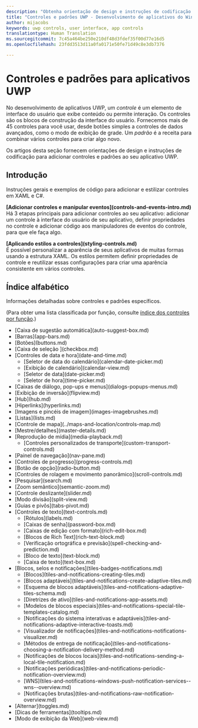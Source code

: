 ```yaml
---
description: "Obtenha orientação de design e instruções de codificação para adicionar controles e padrões ao seu aplicativo UWP. Encontre mais de 45 controles poderosos para uso com o seu aplicativo."
title: "Controles e padrões UWP - Desenvolvimento de aplicativos do Windows"
author: mijacobs
keywords: uwp controls, user interface, app controls
translationtype: Human Translation
ms.sourcegitcommit: 7c45a464be250e210df48d3fdef35f00d77e16d5
ms.openlocfilehash: 23fdd3513d11a0fa0171e50fe71d49c8e3db7376

---
```

<link rel="stylesheet" href="https://az835927.vo.msecnd.net/sites/uwp/Resources/css/custom.css"> 


# Controles e padrões para aplicativos UWP

No desenvolvimento de aplicativos UWP, um <i>controle</i> é um elemento de interface do usuário que exibe conteúdo ou permite interação. Os controles são os blocos de construção da interface do usuário. Fornecemos mais de 45 controles para você usar, desde botões simples a controles de dados avançados, como o modo de exibição de grade. Um <i>padrão</i> é a receita para combinar vários controles para criar algo novo.

Os artigos desta seção fornecem orientações de design e instruções de codificação para adicionar controles e padrões ao seu aplicativo UWP. 

## Introdução

Instruções gerais e exemplos de código para adicionar e estilizar controles em XAML e C#.

<div class="side-by-side">
<div class="side-by-side-content">
  <div class="side-by-side-content-left">
   <p><b>[Adicionar controles e manipular eventos](controls-and-events-intro.md)</b> <br/>
Há 3 etapas principais para adicionar controles ao seu aplicativo: adicionar um controle à interface do usuário de seu aplicativo, definir propriedades no controle e adicionar código aos manipuladores de eventos do controle, para que ele faça algo.</li>
</ul> 
</p>
  </div>
  <div class="side-by-side-content-right">
   <p><b>[Aplicando estilos a controles](styling-controls.md)</b> <br/>
É possível personalizar a aparência de seus aplicativos de muitas formas usando a estrutura XAML. Os estilos permitem definir propriedades de controle e reutilizar essas configurações para criar uma aparência consistente em vários controles.</p>
  </div>
</div>
</div>

## Índice alfabético 

Informações detalhadas sobre controles e padrões específicos.

(Para obter uma lista classificada por função, consulte [índice dos controles por função](controls-by-function.md).)

<div class="uwpd-list-of-links">
<ul>

<li>[Caixa de sugestão automática](auto-suggest-box.md)</li>

<li>[Barras](app-bars.md)</li>

<li>[Botões](buttons.md)</li>

<li>[Caixa de seleção ](checkbox.md)</li>

<li>[Controles de data e hora](date-and-time.md)
<ul>

<li>[Seletor de data do calendário](calendar-date-picker.md)</li>

<li>[Exibição de calendário](calendar-view.md)</li>

<li>[Seletor de data](date-picker.md)</li>

<li>[Seletor de hora](time-picker.md)</li>
</ul>
</li>


<li>[Caixas de diálogo, pop-ups e menus](dialogs-popups-menus.md)</li>

<li>[Exibição de inversão](flipview.md)</li>

<li>[Hub](hub.md)</li>

<li>[Hiperlinks](hyperlinks.md)</li>

<li>[Imagens e pincéis de imagem](images-imagebrushes.md)</li>

<li>[Listas](lists.md)</li>

<li>[Controle de mapa](../maps-and-location/controls-map.md)</li>

<li>[Mestre/detalhes](master-details.md)</li>

<li>[Reprodução de mídia](media-playback.md)
<ul>
<li>[Controles personalizados de transporte](custom-transport-controls.md)</li>
</ul>
</li>

<li>[Painel de navegação](nav-pane.md)</li>

<li>[Controles de progresso](progress-controls.md)</li>

<li>[Botão de opção](radio-button.md)</li>

<li>[Controles de rolagem e movimento panorâmico](scroll-controls.md)</li>

<li>[Pesquisar](search.md)</li>

<li>[Zoom semântico](semantic-zoom.md)</li>

<li>[Controle deslizante](slider.md)</li>

<li>[Modo divisão](split-view.md)</li>

<li>[Guias e pivôs](tabs-pivot.md)</li>

<li>[Controles de texto](text-controls.md)
<ul>

<li>[Rótulos](labels.md)</li>

<li>[Caixas de senha](password-box.md)</li>

<li>[Caixas de edição com formato](rich-edit-box.md)</li>

<li>[Blocos de Rich Text](rich-text-block.md)</li>

<li>[Verificação ortográfica e previsão](spell-checking-and-prediction.md)</li>

<li>[Bloco de texto](text-block.md)</li>

<li>[Caixa de texto](text-box.md)</li>
</ul>
</li>



<li>[Blocos, selos e notificações](tiles-badges-notifications.md)
<ul>

<li>[Blocos](tiles-and-notifications-creating-tiles.md)</li>

<li>[Blocos adaptáveis](tiles-and-notifications-create-adaptive-tiles.md)</li>

<li>[Esquema de blocos adaptáveis](tiles-and-notifications-adaptive-tiles-schema.md)</li>

<li>[Diretrizes de ativo](tiles-and-notifications-app-assets.md)</li>

<li>[Modelos de blocos especiais](tiles-and-notifications-special-tile-templates-catalog.md)</li>

<li>[Notificações do sistema interativas e adaptáveis](tiles-and-notifications-adaptive-interactive-toasts.md)</li>

<li>[Visualizador de notificações](tiles-and-notifications-notifications-visualizer.md)</li>

<li>[Métodos de entrega de notificação](tiles-and-notifications-choosing-a-notification-delivery-method.md)</li>

<li>[Notificações de blocos locais](tiles-and-notifications-sending-a-local-tile-notification.md)</li>

<li>[Notificações periódicas](tiles-and-notifications-periodic-notification-overview.md)</li>

<li>[WNS](tiles-and-notifications-windows-push-notification-services--wns--overview.md)</li>

<li>[Notificações brutas](tiles-and-notifications-raw-notification-overview.md)</li>
</ul>
</li>


<li>[Alternar](toggles.md)</li>
<li>[Dicas de ferramentas](tooltips.md)</li>

<li>[Modo de exibição da Web](web-view.md)</li>
</ul>
</div>



<!--HONumber=Jul16_HO2-->


